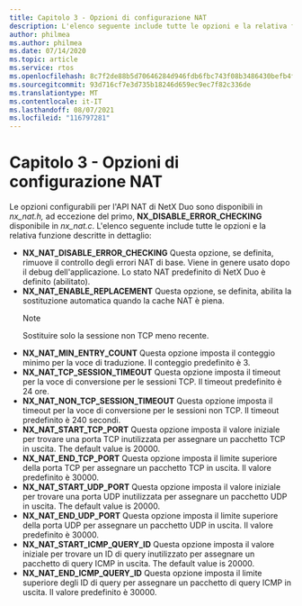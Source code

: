 ```yaml
---
title: Capitolo 3 - Opzioni di configurazione NAT
description: L'elenco seguente include tutte le opzioni e la relativa funzione descritte in dettaglio
author: philmea
ms.author: philmea
ms.date: 07/14/2020
ms.topic: article
ms.service: rtos
ms.openlocfilehash: 8c7f2de88b5d70646284d946fdb6fbc743f08b3486430befb4fcda1d7e23e9b9
ms.sourcegitcommit: 93d716cf7e3d735b18246d659ec9ec7f82c336de
ms.translationtype: MT
ms.contentlocale: it-IT
ms.lasthandoff: 08/07/2021
ms.locfileid: "116797281"
---
```

# <a name="chapter-3---nat-configuration-options"></a>Capitolo 3 - Opzioni di configurazione NAT

Le opzioni configurabili per l'API NAT di NetX Duo sono disponibili in *nx_nat.h,* ad eccezione del primo, **NX_DISABLE_ERROR_CHECKING** disponibile in *nx_nat.c*. L'elenco seguente include tutte le opzioni e la relativa funzione descritte in dettaglio:

- **NX_NAT_DISABLE_ERROR_CHECKING** Questa opzione, se definita, rimuove il controllo degli errori NAT di base. Viene in genere usato dopo il debug dell'applicazione. Lo stato NAT predefinito di NetX Duo è definito (abilitato).
- **NX_NAT_ENABLE_REPLACEMENT** Questa opzione, se definita, abilita la sostituzione automatica quando la cache NAT è piena.
  > [!NOTE]
  > Sostituire solo la sessione non TCP meno recente.
- **NX_NAT_MIN_ENTRY_COUNT** Questa opzione imposta il conteggio minimo per la voce di traduzione. Il conteggio predefinito è 3.
- **NX_NAT_TCP_SESSION_TIMEOUT** Questa opzione imposta il timeout per la voce di conversione per le sessioni TCP. Il timeout predefinito è 24 ore.
- **NX_NAT_NON_TCP_SESSION_TIMEOUT** Questa opzione imposta il timeout per la voce di conversione per le sessioni non TCP. Il timeout predefinito è 240 secondi.
- **NX_NAT_START_TCP_PORT** Questa opzione imposta il valore iniziale per trovare una porta TCP inutilizzata per assegnare un pacchetto TCP in uscita. The default value is 20000.
- **NX_NAT_END_TCP_PORT** Questa opzione imposta il limite superiore della porta TCP per assegnare un pacchetto TCP in uscita. Il valore predefinito è 30000.
- **NX_NAT_START_UDP_PORT** Questa opzione imposta il valore iniziale per trovare una porta UDP inutilizzata per assegnare un pacchetto UDP in uscita. The default value is 20000.
- **NX_NAT_END_UDP_PORT** Questa opzione imposta il limite superiore della porta UDP per assegnare un pacchetto UDP in uscita. Il valore predefinito è 30000.
- **NX_NAT_START_ICMP_QUERY_ID** Questa opzione imposta il valore iniziale per trovare un ID di query inutilizzato per assegnare un pacchetto di query ICMP in uscita. The default value is 20000.
- **NX_NAT_END_ICMP_QUERY_ID** Questa opzione imposta il limite superiore degli ID di query per assegnare un pacchetto di query ICMP in uscita. Il valore predefinito è 30000.
